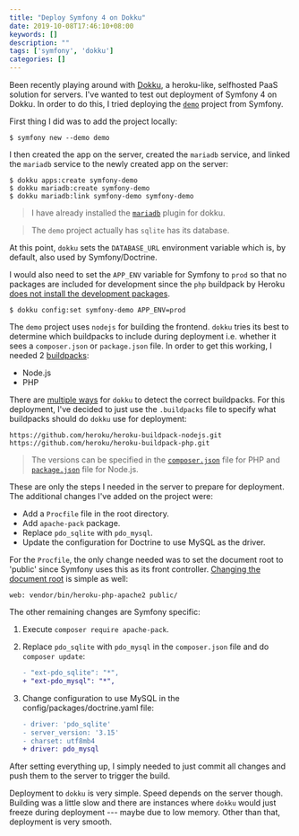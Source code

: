 ```yaml
---
title: "Deploy Symfony 4 on Dokku"
date: 2019-10-08T17:46:10+08:00
keywords: []
description: ""
tags: ['symfony', 'dokku']
categories: []
---
```


Been recently playing around with [Dokku](http://dokku.viewdocs.io/dokku/), a heroku-like, selfhosted PaaS solution for servers. I've wanted to test out deployment of Symfony 4 on Dokku. In order to do this, I tried deploying the [`demo`](https://github.com/symfony/demo) project from Symfony.

First thing I did was to add the project locally:

```shell
$ symfony new --demo demo
```

I then created the app on the server, created the `mariadb` service, and linked the `mariadb` service to the newly created app on the server:

```shell
$ dokku apps:create symfony-demo
$ dokku mariadb:create symfony-demo
$ dokku mariadb:link symfony-demo symfony-demo
```

> I have already installed the [`mariadb`](https://github.com/dokku/dokku-mariadb) plugin for dokku.

> The `demo` project actually has `sqlite` has its database.

At this point, `dokku` sets the `DATABASE_URL` environment variable which is, by default, also used by Symfony/Doctrine.

I would also need to set the `APP_ENV` variable for Symfony to `prod` so that no packages are included for development since the `php` buildpack by Heroku [does not install the development packages](https://devcenter.heroku.com/articles/php-support#installation-of-dependencies).

```shell
$ dokku config:set symfony-demo APP_ENV=prod
```

The `demo` project uses `nodejs` for building the frontend. `dokku` tries its best to determine which buildpacks to include during deployment i.e. whether it sees a `composer.json` or `package.json` file. In order to get this working, I needed 2 [buildpacks](http://dokku.viewdocs.io/dokku~v0.18.5/deployment/methods/buildpacks/):

* Node.js
* PHP

There are [multiple ways](http://dokku.viewdocs.io/dokku~v0.18.5/deployment/methods/buildpacks/) for `dokku` to detect the correct buildpacks. For this deployment, I've decided to just use the `.buildpacks` file to specify what buildpacks should do `dokku` use for deployment:

```
https://github.com/heroku/heroku-buildpack-nodejs.git
https://github.com/heroku/heroku-buildpack-php.git
```

> The versions can be specified in the [`composer.json`](https://devcenter.heroku.com/articles/php-support#selecting-a-runtime) file for PHP and [`package.json`](https://devcenter.heroku.com/articles/nodejs-support#specifying-a-node-js-version) file for Node.js.

These are only the steps I needed in the server to prepare for deployment. The additional changes I've added on the project were:

* Add a `Procfile` file in the root directory.
* Add `apache-pack` package.
* Replace `pdo_sqlite` with `pdo_mysql`.
* Update the configuration for Doctrine to use MySQL as the driver.

For the `Procfile`, the only change needed was to set the document root to 'public' since Symfony uses this as its front controller. [Changing the document root](https://devcenter.heroku.com/articles/custom-php-settings#setting-the-document-root) is simple as well:

```
web: vendor/bin/heroku-php-apache2 public/
```

The other remaining changes are Symfony specific:

1. Execute `composer require apache-pack`.
2. Replace `pdo_sqlite` with `pdo_mysql` in the `composer.json` file and do `composer update`:

   ```diff
   - "ext-pdo_sqlite": "*",
   + "ext-pdo_mysql": "*",
   ```
3. Change configuration to use MySQL in the config/packages/doctrine.yaml file:

   ```diff
   - driver: 'pdo_sqlite'
   - server_version: '3.15'
   - charset: utf8mb4
   + driver: pdo_mysql
   ```

After setting everything up, I simply needed to just commit all changes and push them to the server to trigger the build.

Deployment to `dokku` is very simple. Speed depends on the server though. Building was a little slow and there are instances where `dokku` would just freeze during deployment --- maybe due to low memory. Other than that, deployment is very smooth.
